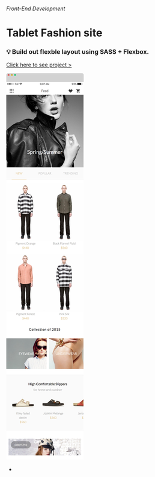 
###### Front-End Development

# Tablet Fashion site

### :bulb: Build out flexble layout using SASS + Flexbox.

[Click here to see project >](https://jistudio.github.io/My_CSS_STUDY/01_tablet_fashion/index.html)

[<img src="/ASSETS/fashion.jpg" alt="vertical align">](https://jistudio.github.io/My_CSS_STUDY/01_tablet_fashion/index.html)

-
